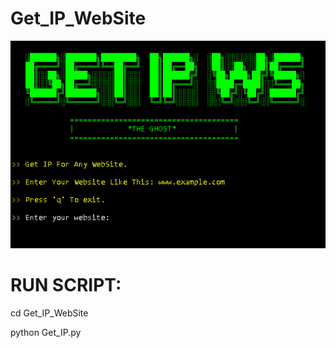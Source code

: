 # Get_IP_WebSite


<img src="/Get_IP_WibeSite/img_get_ip.png">

# RUN SCRIPT:

cd Get_IP_WebSite

python Get_IP.py
